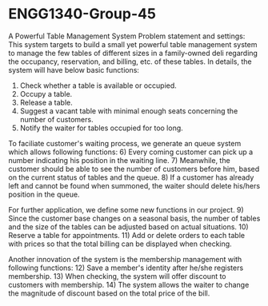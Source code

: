 # ENGG1340-Group-45
A Powerful Table Management System
Problem statement and settings:
This system targets to build a small yet powerful table management system to manage the few tables of different sizes in a family-owned deli regarding the occupancy, reservation, and billing, etc. of these tables. 
In details, the system will have below basic functions:
1) Check whether a table is available or occupied.
2) Occupy a table.
3) Release a table.
4) Suggest a vacant table with minimal enough seats concerning the number of customers.
5) Notify the waiter for tables occupied for too long.


To faciliate customer's waiting process, we generate an queue system which allows following functions:
6) Every coming customer can pick up a number indicating his position in the waiting line.
7) Meanwhile, the customer should be able to see the number of customers before him, based on the current status of tables and the queue.
8) If a customer has already left and cannot be found when summoned, the waiter should delete his/hers position in the queue.


For further application, we define some new functions in our project.
9) Since the customer base changes on a seasonal basis, the number of tables and the size of the tables can be adjusted based on actual situations.
10) Reserve a table for appointments.
11) Add or delete orders to each table with prices so that the total billing can be displayed when checking.


Another innovation of the system is the membership management with following functions:
12) Save a member's identity after he/she registers membership.
13) When checking, the system will offer discount to customers with membership.
14) The system allows the waiter to change the magnitude of discount based on the total price of the bill.

